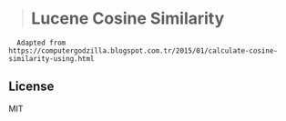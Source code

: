 > # Lucene Cosine Similarity

      Adapted from https://computergodzilla.blogspot.com.tr/2015/01/calculate-cosine-similarity-using.html

License
----
MIT
